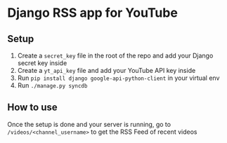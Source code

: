 # Django RSS app for YouTube

## Setup

1. Create a `secret_key` file in the root of the repo and add your Django secret key inside
2. Create a `yt_api_key` file and add your YouTube API key inside
3. Run `pip install django google-api-python-client` in your virtual env
4. Run `./manage.py syncdb`

## How to use

Once the setup is done and your server is running,
go to `/videos/<channel_username>` to get the RSS Feed of recent videos
